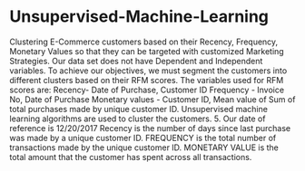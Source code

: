 # Unsupervised-Machine-Learning
Clustering E-Commerce customers based on their Recency, Frequency, Monetary Values so that they can be targeted with customized Marketing Strategies. 
Our data set does not have Dependent and Independent variables.
To achieve our objectives, we must segment the customers into different clusters based on their RFM scores.
The variables used for RFM scores  are:
Recency- Date of Purchase, Customer ID 
Frequency - Invoice No, Date of Purchase
Monetary values - Customer ID, Mean value of Sum of total purchases made by unique customer ID.
Unsupervised machine learning algorithms are used to cluster the customers.
5. Our date of reference is 12/20/2017
Recency is the number of days since last purchase was made by a unique customer ID.
FREQUENCY is the total number of transactions made by the unique customer ID.
MONETARY VALUE is the total amount that the customer has  spent across all transactions.
